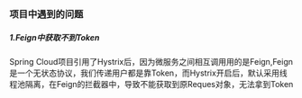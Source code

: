### 项目中遇到的问题

##### 1.Feign中获取不到Token

Spring Cloud项目引用了Hystrix后，因为微服务之间相互调用用的是Feign,Feign是一个无状态协议，我们传递用户都是靠Token，而Hystrix开启后，默认采用线程池隔离，在Feign的拦截器中，导致不能获取到原Reques对象，无法拿到Token